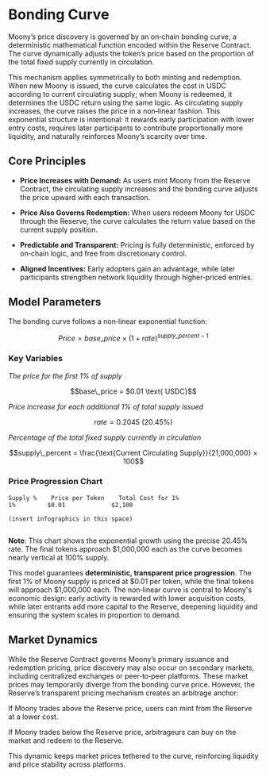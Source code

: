 # Bonding Curve

Moony’s price discovery is governed by an on‑chain bonding curve, a deterministic mathematical function encoded within the Reserve Contract. The curve dynamically adjusts the token’s price based on the proportion of the total fixed supply currently in circulation.

This mechanism applies symmetrically to both minting and redemption. When new Moony is issued, the curve calculates the cost in USDC according to current circulating supply; when Moony is redeemed, it determines the USDC return using the same logic. As circulating supply increases, the curve raises the price in a non‑linear fashion. This exponential structure is intentional: it rewards early participation with lower entry costs, requires later participants to contribute proportionally more liquidity, and naturally reinforces Moony’s scarcity over time.

## Core Principles

- **Price Increases with Demand:** As users mint Moony from the Reserve Contract, the circulating supply increases and the bonding curve adjusts the price upward with each transaction.

- **Price Also Governs Redemption:** When users redeem Moony for USDC through the Reserve, the curve calculates the return value based on the current supply position.

- **Predictable and Transparent:** Pricing is fully deterministic, enforced by on‑chain logic, and free from discretionary control.

- **Aligned Incentives:** Early adopters gain an advantage, while later participants strengthen network liquidity through higher‑priced entries.

## Model Parameters

The bonding curve follows a non‑linear exponential function:

```math
Price = base\_price × (1 + rate)^{supply\_percent - 1}
```

### **Key Variables**

*The price for the first 1% of supply*

```math
base\_price = $0.01 \text{ USDC}
```
*Price increase for each additional 1% of total supply issued*

```math
rate = 0.2045 \text{ (20.45%)}
```
*Percentage of the total fixed supply currently in circulation*

```math
supply\_percent = \frac{\text{Current Circulating Supply}}{21,000,000} × 100
```

### **Price Progression Chart**

```
Supply %    Price per Token    Total Cost for 1%
1%         $0.01             $2,100

(insert infographics in this space)


```

**Note**: This chart shows the exponential growth using the precise 20.45% rate. The final tokens approach $1,000,000 each as the curve becomes nearly vertical at 100% supply.

This model guarantees **deterministic, transparent price progression**. The first 1% of Moony supply is priced at $0.01 per token, while the final tokens will approach $1,000,000 each. The non‑linear curve is central to Moony's economic design: early activity is rewarded with lower acquisition costs, while later entrants add more capital to the Reserve, deepening liquidity and ensuring the system scales in proportion to demand.

## Market Dynamics

While the Reserve Contract governs Moony’s primary issuance and redemption pricing, price discovery may also occur on secondary markets, including centralized exchanges or peer‑to‑peer platforms. These market prices may temporarily diverge from the bonding curve price. However, the Reserve’s transparent pricing mechanism creates an arbitrage anchor: 

If Moony trades above the Reserve price, users can mint from the Reserve at a lower cost.

If Moony trades below the Reserve price, arbitrageurs can buy on the market and redeem to the Reserve.

This dynamic keeps market prices tethered to the curve, reinforcing liquidity and price stability across platforms.